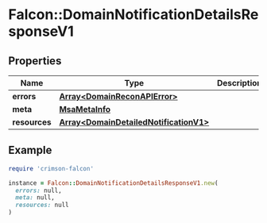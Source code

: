 # Falcon::DomainNotificationDetailsResponseV1

## Properties

| Name | Type | Description | Notes |
| ---- | ---- | ----------- | ----- |
| **errors** | [**Array&lt;DomainReconAPIError&gt;**](DomainReconAPIError.md) |  |  |
| **meta** | [**MsaMetaInfo**](MsaMetaInfo.md) |  |  |
| **resources** | [**Array&lt;DomainDetailedNotificationV1&gt;**](DomainDetailedNotificationV1.md) |  |  |

## Example

```ruby
require 'crimson-falcon'

instance = Falcon::DomainNotificationDetailsResponseV1.new(
  errors: null,
  meta: null,
  resources: null
)
```

